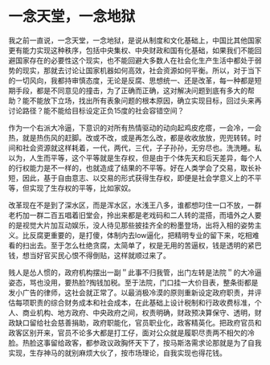 # 一念天堂，一念地狱

我之前一直说，一念天堂，一念地狱，是说从制度和文化基础上，中国比其他国家更有能力实现这种秩序，包括中央集权、中央财政和国有化基础，如果我们不能回避国家存在的必要性这个现实，也不能回避大多数人在社会化生产生活中都处于弱势的现实，那就去讨论让国家机器如何高效，社会资源如何平衡。 ​​所以，对于当下的一切风向，我都持审慎态度，无论是反腐、思想统一、还是改革，每一种都是短期手段，都是不同意见的撞击，为了正确而正确，这对解决问题到底有多大的帮助？能不能放下立场，找出所有表象问题的根本原因，确立实现目标，回过头来再讨论路径？能不能给目标设定正负15度的社会容错空间？

作为一个右派大冷逼，下意识的对所有热情驱动的动向起鸡皮疙瘩，一会冷，一会热，就是热伤风的赶脚。改或不改，或是再怎么改，都是收收放放，兜兜转转。时间和社会资源就这样耗着，一代，两代，三代，子子孙孙，无穷尽也。洗洗睡。 ​​​​私以为，人生而平等，这个平等就是生存权，但是由于个体先天和后天差异，每个人的行权能力是不一样的，也就造成了结果的不平等。好在人类学会了交易，取长补短，因此，基于自由意志、以交易的形式获得生存权，即便是社会学意义上的不平等，但实现了生存权的平等，比如家奴。

改革现在不是到了深水区，而是浑水区，水浅王八多，谁都想叼住一口不放，一群老朽加一群二百五唱着旧堂会，拎出来都是老戏码和二人转的混搭，而墙外之人要的是视觉大片加互动娱乐，没人待见那些披挂齐全的粉墨登场，出将入相的姿势主义。 ​​​​比反腐更重要的，是打傻，体制内去low逼化，把精明专业的留下来，吃相难看的扫出去。至于怎么杜绝贪腐，太简单了，权是无用的苦逼权，钱是透明的紧巴钱，想当好官买民心恨不得倒贴，这样就顺过来了。 ​​​​

贱人是怂人惯的，政府机构摆出一副＂此事不归我管，出门左转是法院＂的大冷逼姿态，骂也没用，要热脸?掏钱加税。至于法院，门口挂一大价目表，整条街都是发小广告的律师，这社会就正常了。以最消极冷漠的原则重新设定政府职责，并评估每项职责的综合财务成本和社会成本，在此基础上设计税制和行政收费标准，个人、商业机构、地方政府、中央政府之间，权责明确，财政预决算保守、透明，财政缺口留给社会慈善捐助，政府职能化，官员职业化，政客精英化。把政府官员和政客区别开来，官员不论多大都是打工仔，面对公众就是履职尽责两不相欠的冷脸。热脸这事留给政客，都参政议政胸怀天下了，按马斯洛需求论那就是为了自我实现，生存神马的就别麻烦大伙了，按市场理论，自我实现也得花钱。

